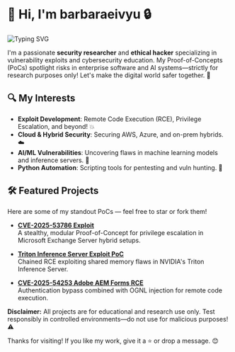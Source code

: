 # 👋 Hi, I'm barbaraeivyu 🔒

<img src="https://readme-typing-svg.demolab.com?font=Fira+Code&size=24&duration=3000&pause=1000&color=FF4500&width=500&lines=Passionate+Security+Researcher;Ethical+Hacker+Specialist;Vulnerability+Exploits+Expert;Cybersecurity+Educator" alt="Typing SVG" />


I'm a passionate **security researcher** and **ethical hacker** specializing in vulnerability exploits and cybersecurity education. My Proof-of-Concepts (PoCs) spotlight risks in enterprise software and AI systems—strictly for research purposes only! Let's make the digital world safer together. 🚀

## 🔍 My Interests
- **Exploit Development**: Remote Code Execution (RCE), Privilege Escalation, and beyond! 💥
- **Cloud & Hybrid Security**: Securing AWS, Azure, and on-prem hybrids. ☁️
- **AI/ML Vulnerabilities**: Uncovering flaws in machine learning models and inference servers. 🤖
- **Python Automation**: Scripting tools for pentesting and vuln hunting. 🐍

## 🛠️ Featured Projects
Here are some of my standout PoCs — feel free to star or fork them!

- **[CVE-2025-53786 Exploit](https://github.com/barbaraeivyu/CVE-2025-53786)**  
  A stealthy, modular Proof-of-Concept for privilege escalation in Microsoft Exchange Server hybrid setups.

- **[Triton Inference Server Exploit PoC](https://github.com/barbaraeivyu/Triton-Inference-Server-PoC)**  
  Chained RCE exploiting shared memory flaws in NVIDIA's Triton Inference Server.

- **[CVE-2025-54253 Adobe AEM Forms RCE](https://github.com/barbaraeivyu/CVE-2025-54253-e)**  
  Authentication bypass combined with OGNL injection for remote code execution.

**Disclaimer:** All projects are for educational and research use only. Test responsibly in controlled environments—do not use for malicious purposes! ⚠️

Thanks for visiting! If you like my work, give it a ⭐ or drop a message. 😊
